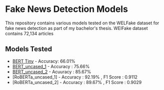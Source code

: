 # Fake News Detection Models

This repository contains various models tested on the WELFake dataset for fake news detection as part of my bachelor's thesis.
WElFake dataset contains 72,134 articles 

## Models Tested

- [BERT Tiny](mdFiles/bert_tiny.md) - Accuracy: 66.01%
- [BERT_uncased_1]() - Accuracy :  75.66%
- [BERT_uncased_2]() - Acuuracy :  85.67%
- [RoBERTa_uncased_1] - Accuracy : 92.19% , F1 Score : 0.9112
- [RoBERTa_uncased_2] - Accuracy : 89.67% , F1 Score : 0.9029
